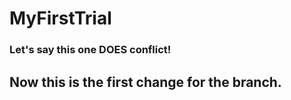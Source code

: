 # MyFirstTrial
### Let's say this one DOES conflict!
## Now this is the first change for the branch.
